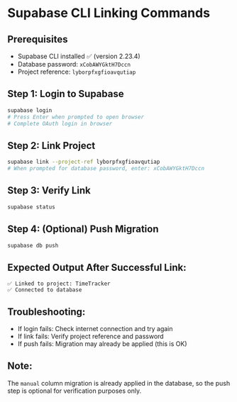 # Supabase CLI Linking Commands

## Prerequisites
- Supabase CLI installed ✅ (version 2.23.4)
- Database password: `xCobAWYGktH7Dccn`
- Project reference: `lyborpfxgfioavqutiap`

## Step 1: Login to Supabase
```bash
supabase login
# Press Enter when prompted to open browser
# Complete OAuth login in browser
```

## Step 2: Link Project
```bash
supabase link --project-ref lyborpfxgfioavqutiap
# When prompted for database password, enter: xCobAWYGktH7Dccn
```

## Step 3: Verify Link
```bash
supabase status
```

## Step 4: (Optional) Push Migration
```bash
supabase db push
```

## Expected Output After Successful Link:
```
✅ Linked to project: TimeTracker
✅ Connected to database
```

## Troubleshooting:
- If login fails: Check internet connection and try again
- If link fails: Verify project reference and password
- If push fails: Migration may already be applied (this is OK)

## Note:
The `manual` column migration is already applied in the database, so the push step is optional for verification purposes only. 